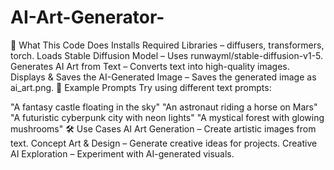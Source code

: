 # AI-Art-Generator-
📌 What This Code Does
Installs Required Libraries – diffusers, transformers, torch.
Loads Stable Diffusion Model – Uses runwayml/stable-diffusion-v1-5.
Generates AI Art from Text – Converts text into high-quality images.
Displays & Saves the AI-Generated Image – Saves the generated image as ai_art.png.
🎨 Example Prompts
Try using different text prompts:

"A fantasy castle floating in the sky"
"An astronaut riding a horse on Mars"
"A futuristic cyberpunk city with neon lights"
"A mystical forest with glowing mushrooms"
🛠️ Use Cases
AI Art Generation – Create artistic images from text.
Concept Art & Design – Generate creative ideas for projects.
Creative AI Exploration – Experiment with AI-generated visuals.
 
